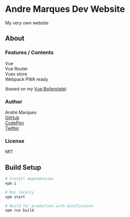 # Andre Marques Dev Website
My very own website

## About

### Features / Contents

Vue  
Vue Router  
Vuex store  
Webpack
PWA ready

(based on my [Vue Boilerplate](https://github.com/AndreMarquesDev/VueBoilerplate))  

### Author

André Marques  
[GitHub](https://github.com/AndreMarquesDev)  
[CodePen](https://codepen.io/AndreMarquesDev)  
[Twitter](https://twitter.com/BazingaCS)

### License

MIT

## Build Setup

```bash
# Install dependencies
npm i

# Run locally
npm start

# Build for production with minification
npm run build
```